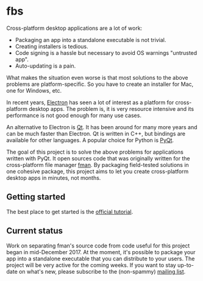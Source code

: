 # fbs
Cross-platform desktop applications are a lot of work:

 * Packaging an app into a standalone executable is not trivial.
 * Creating installers is tedious.
 * Code signing is a hassle but necessary to avoid OS warnings "untrusted app".
 * Auto-updating is a pain.

What makes the situation even worse is that most solutions to the above 
problems are platform-specific. So you have to create an installer for Mac, one
for Windows, etc.

In recent years, [Electron](https://electronjs.org/) has seen a lot of interest
as a platform for cross-platform desktop apps. The problem is, it is very
resource intensive and its performance is not good enough for many use cases.

An alternative to Electron is [Qt](https://www.qt.io). It has been around for
many more years and can be much faster than Electron. Qt is written in C++, but
bindings are available for other languages. A popular choice for Python is
[PyQt](https://riverbankcomputing.com/software/pyqt/intro).

The goal of this project is to solve the above problems for applications written
with PyQt. It open sources code that was originally written for the
cross-platform file manager [fman](https://fman.io). By packaging field-tested
solutions in one cohesive package, this project aims to let you create
cross-platform desktop apps in minutes, not months.

## Getting started
The best place to get started is the
[official tutorial](https://github.com/mherrmann/fbs-tutorial).

## Current status
Work on separating fman's source code from code useful for this project began in
mid-December 2017. At the moment, it's possible to package your app into a
standalone executable that you can distribute to your users. The project will be
very active for the coming weeks. If you want to stay up-to-date on what's new,
please subscribe to the (non-spammy) [mailing list](http://eepurl.com/ddgpnf).